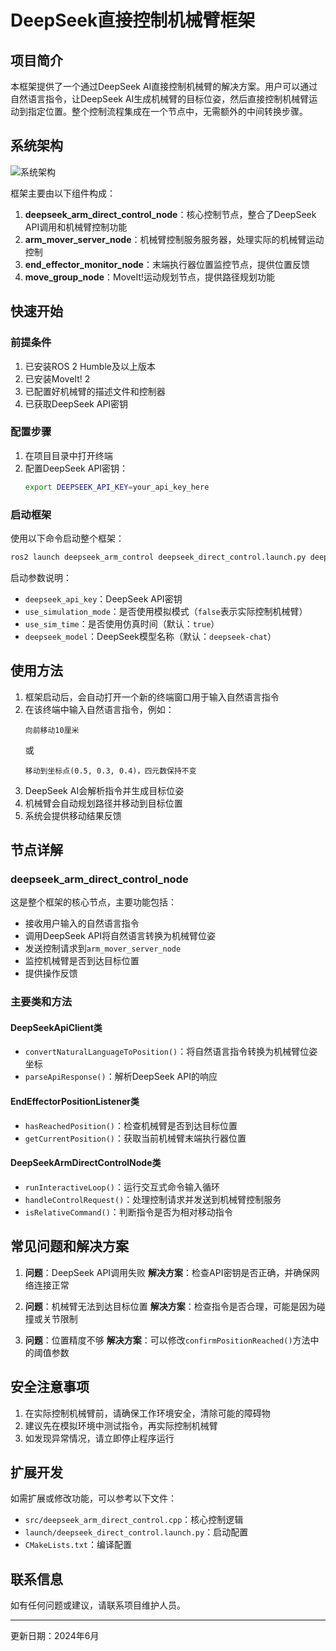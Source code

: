 # DeepSeek直接控制机械臂框架

## 项目简介

本框架提供了一个通过DeepSeek AI直接控制机械臂的解决方案。用户可以通过自然语言指令，让DeepSeek AI生成机械臂的目标位姿，然后直接控制机械臂运动到指定位置。整个控制流程集成在一个节点中，无需额外的中间转换步骤。

## 系统架构

![系统架构](https://placeholder-for-architecture-diagram.com)

框架主要由以下组件构成：

1. **deepseek_arm_direct_control_node**：核心控制节点，整合了DeepSeek API调用和机械臂控制功能
2. **arm_mover_server_node**：机械臂控制服务服务器，处理实际的机械臂运动控制
3. **end_effector_monitor_node**：末端执行器位置监控节点，提供位置反馈
4. **move_group_node**：MoveIt!运动规划节点，提供路径规划功能

## 快速开始

### 前提条件

1. 已安装ROS 2 Humble及以上版本
2. 已安装MoveIt! 2
3. 已配置好机械臂的描述文件和控制器
4. 已获取DeepSeek API密钥

### 配置步骤

1. 在项目目录中打开终端
2. 配置DeepSeek API密钥：
   ```bash
   export DEEPSEEK_API_KEY=your_api_key_here
   ```

### 启动框架

使用以下命令启动整个框架：

```bash
ros2 launch deepseek_arm_control deepseek_direct_control.launch.py deepseek_api_key:=$DEEPSEEK_API_KEY use_simulation_mode:=false
```

启动参数说明：
- `deepseek_api_key`：DeepSeek API密钥
- `use_simulation_mode`：是否使用模拟模式（`false`表示实际控制机械臂）
- `use_sim_time`：是否使用仿真时间（默认：`true`）
- `deepseek_model`：DeepSeek模型名称（默认：`deepseek-chat`）

## 使用方法

1. 框架启动后，会自动打开一个新的终端窗口用于输入自然语言指令
2. 在该终端中输入自然语言指令，例如：
   ```
   向前移动10厘米
   ```
   或
   ```
   移动到坐标点(0.5, 0.3, 0.4)，四元数保持不变
   ```
3. DeepSeek AI会解析指令并生成目标位姿
4. 机械臂会自动规划路径并移动到目标位置
5. 系统会提供移动结果反馈

## 节点详解

### deepseek_arm_direct_control_node

这是整个框架的核心节点，主要功能包括：
- 接收用户输入的自然语言指令
- 调用DeepSeek API将自然语言转换为机械臂位姿
- 发送控制请求到`arm_mover_server_node`
- 监控机械臂是否到达目标位置
- 提供操作反馈

### 主要类和方法

#### DeepSeekApiClient类
- `convertNaturalLanguageToPosition()`：将自然语言指令转换为机械臂位姿坐标
- `parseApiResponse()`：解析DeepSeek API的响应

#### EndEffectorPositionListener类
- `hasReachedPosition()`：检查机械臂是否到达目标位置
- `getCurrentPosition()`：获取当前机械臂末端执行器位置

#### DeepSeekArmDirectControlNode类
- `runInteractiveLoop()`：运行交互式命令输入循环
- `handleControlRequest()`：处理控制请求并发送到机械臂控制服务
- `isRelativeCommand()`：判断指令是否为相对移动指令

## 常见问题和解决方案

1. **问题**：DeepSeek API调用失败
   **解决方案**：检查API密钥是否正确，并确保网络连接正常

2. **问题**：机械臂无法到达目标位置
   **解决方案**：检查指令是否合理，可能是因为碰撞或关节限制

3. **问题**：位置精度不够
   **解决方案**：可以修改`confirmPositionReached()`方法中的阈值参数

## 安全注意事项

1. 在实际控制机械臂前，请确保工作环境安全，清除可能的障碍物
2. 建议先在模拟环境中测试指令，再实际控制机械臂
3. 如发现异常情况，请立即停止程序运行

## 扩展开发

如需扩展或修改功能，可以参考以下文件：
- `src/deepseek_arm_direct_control.cpp`：核心控制逻辑
- `launch/deepseek_direct_control.launch.py`：启动配置
- `CMakeLists.txt`：编译配置

## 联系信息

如有任何问题或建议，请联系项目维护人员。

---

更新日期：2024年6月